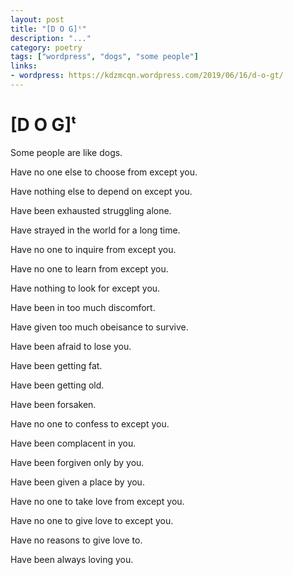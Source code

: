 ```yaml
---
layout: post
title: "[D O G]ᵗ"
description: "..."
category: poetry
tags: ["wordpress", "dogs", "some people"]
links:
- wordpress: https://kdzmcqn.wordpress.com/2019/06/16/d-o-gt/
---
```

# [D O G]ᵗ

Some people are like dogs.

Have no one else to choose from except you.

Have nothing else to depend on except you.

Have been exhausted struggling alone.

Have strayed in the world for a long time.

Have no one to inquire from except you.

Have no one to learn from except you.

Have nothing to look for except you.

Have been in too much discomfort.

Have given too much obeisance to survive.

Have been afraid to lose you.

Have been getting fat.

Have been getting old.

Have been forsaken.

Have no one to confess to except you.

Have been complacent in you.

Have been forgiven only by you.

Have been given a place by you.

Have no one to take love from except you.

Have no one to give love to except you.

Have no reasons to give love to.

Have been always loving you.